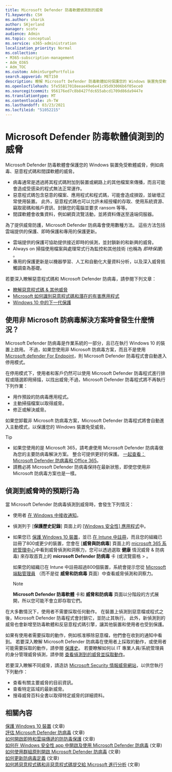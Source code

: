 ```yaml
---
title: Microsoft Defender 防毒軟體偵測到的威脅
f1.keywords: CSH
ms.author: sharik
author: SKjerland
manager: scotv
audience: Admin
ms.topic: conceptual
ms.service: o365-administration
localization_priority: Normal
ms.collection:
- M365-subscription-management
- Adm_O365
- Adm_TOC
ms.custom: AdminSurgePortfolio
search.appverid: MET150
description: 瞭解 Microsoft Defender 防毒軟體如何保護您的 Windows 裝置免受軟體威脅（如病毒、惡意程式碼和間諜軟體的威脅）。
ms.openlocfilehash: 5fe55817018eeae49e6e41c95d93006b6f05ece0
ms.sourcegitcommit: 956176ed7c8b8427fdc655abcd1709d86da9447e
ms.translationtype: MT
ms.contentlocale: zh-TW
ms.lasthandoff: 03/23/2021
ms.locfileid: "51052215"
---
```

# <a name="threats-detected-by-microsoft-defender-antivirus"></a>Microsoft Defender 防毒軟體偵測到的威脅

Microsoft Defender 防毒軟體會保護您的 Windows 裝置免受軟體威脅，例如病毒、惡意程式碼和間諜軟體的威脅。

- 病毒通常是透過將其程式碼附加到裝置或網路上的其他檔案來傳播，而且可能會造成受感染的程式無法正常運作。
- 惡意程式碼包含惡意的檔案、應用程式和程式碼，可能會造成損毀，並破壞正常使用裝置。 此外，惡意程式碼也可以允許未經授權的存取、使用系統資源、竊取密碼和帳戶資訊、封鎖您的電腦並要求 ransom 等等。
- 間諜軟體會收集資料，例如網頁流覽活動，並將資料傳送至遠端伺服器。
 
為了提供威脅防護，Microsoft Defender 防病毒會使用數種方法。 這些方法包括雲端提供的保護、即時保護和專用的保護更新。

- 雲端提供的保護可協助提供接近即時的偵測，並封鎖新的和新興的威脅。
- Always on 掃描使用檔案與處理常式行為監控和其他技術 (也稱為 *即時保護*) 。
- 專用的保護更新是以機器學習、人工和自動化大量資料分析，以及深入威脅抵觸調查為基礎。 

若要深入瞭解惡意程式碼和 Microsoft Defender 防病毒，請參閱下列文章： 

- [瞭解惡意程式碼 & 其他威脅](/windows/security/threat-protection/intelligence/understanding-malware)
- [Microsoft 如何識別惡意程式碼和潛在的有害應用程式](/windows/security/threat-protection/intelligence/criteria)
- [Windows 10 中的下一代保護](/windows/security/threat-protection/microsoft-defender-antivirus/microsoft-defender-antivirus-in-windows-10)

## <a name="what-happens-when-a-non-microsoft-antivirus-solution-is-used"></a>使用非 Microsoft 防病毒解決方案時會發生什麼情況？ 

Microsoft Defender 防病毒是作業系統的一部分，且已在執行 Windows 10 的裝置上啟用。 不過，如果您使用非 Microsoft 防病毒方案，而且不是使用 [Microsoft defender For Endpoint](/windows/security/threat-protection/microsoft-defender-atp/microsoft-defender-advanced-threat-protection)，則 Microsoft Defender 防毒程式會自動進入停用模式。  

在停用模式下，使用者和客戶仍然可以使用 Microsoft Defender 防毒程式進行排程或隨選即用掃描，以找出威脅;不過，Microsoft Defender 防毒程式將不再執行下列作業：

- 用作預設的防病毒應用程式。
- 主動掃描檔案以取得威脅。
- 修正或解決威脅。

如果您卸載非 Microsoft 防病毒方案，Microsoft Defender 防毒程式將會自動進入主動模式，以保護您的 Windows 裝置免受威脅。

> [!TIP]
> - 如果您使用的是 Microsoft 365，請考慮使用 Microsoft Defender 防病毒做為您的主要防病毒解決方案。 整合可提供更好的保護。 [一起查看： Microsoft Defender 防病毒和 Office 365](/windows/security/threat-protection/microsoft-defender-antivirus/office-365-microsoft-defender-antivirus)。
> - 請務必將 Microsoft Defender 防病毒保持在最新狀態，即使您使用非 Microsoft 防病毒方案也是一樣。

## <a name="what-to-expect-when-threats-are-detected"></a>偵測到威脅時的預期行為

當 Microsoft Defender 防病毒偵測到威脅時，會發生下列情況：

- 使用者 [在 Windows 中接收通知](https://support.microsoft.com/windows/8942c744-6198-fe56-4639-34320cf9444e)。 
- 偵測列于 [**保護歷史記錄**] 頁面上的 [ [Windows 安全性] 應用程式](/windows/security/threat-protection/windows-defender-security-center/windows-defender-security-center)中。  
- 如果您已 [保護 Windows 10 裝置](secure-win-10-pcs.md)，並已 [在 Intune 中註冊](/mem/intune/enrollment/windows-enrollment-methods)，而且您的組織已註冊了800或更少的裝置，您會在 [**威脅與防病毒**] 頁面上的 <a href="https://go.microsoft.com/fwlink/p/?linkid=2024339" target="_blank">microsoft 365 系統管理中心</a>中看到威脅偵測和洞察力，您可以透過選取 **健康** 情況威脅 & 防病毒) 來存取首頁上的 **microsoft Defender 防病毒** 卡 (或流覽窗格  >   。

    如果您的組織已在 Intune 中註冊超過800個裝置，系統會提示您從 [Microsoft 端點管理員](/mem/endpoint-manager-overview) （而不是從 **威脅和防病毒** 頁面）中查看威脅偵測和洞察力。
 
    > [!NOTE]
    > **Microsoft Defender 防毒軟體** 卡和 **威脅和防病毒** 頁面以分階段的方式展開，所以您可能不會立即存取它們。

在大多數情況下，使用者不需要採取任何動作。 在裝置上偵測到惡意檔或程式之後，Microsoft Defender 防毒程式會封鎖它，並防止其執行。 此外，新偵測到的威脅也會新增至防毒軟體和反惡意程式碼引擎，讓其他裝置和使用者也受到保護。  

如果有使用者需要採取的動作，例如核准移除惡意檔，他們會在收到的通知中看到。 若要深入瞭解 Microsoft Defender 防病毒在使用者上採取的動作，或使用者可能需要採取的動作，請參閱 [保護史](https://support.microsoft.com/office/f1e5fd95-09b4-46d1-b8c7-1059a1e09708)。 若要瞭解如何以 IT 專業人員/系統管理員的身分管理威脅偵測，請參閱 [查看偵測到的威脅並採取動作](review-threats-take-action.md)。

若要深入瞭解不同威脅，請造訪 <a href="https://www.microsoft.com/wdsi/threats" target="_blank">Microsoft Security 情報威脅網站</a>，以供您執行下列動作： 

- 查看有關主要威脅的目前資訊。
- 查看特定區域的最新威脅。
- 搜尋威脅百科全書以取得特定威脅的詳細資料。

## <a name="related-content"></a>相關內容

[保護 Windows 10 裝置](secure-windows-10-devices.md) (文章) \
[評估 Microsoft Defender 防病毒](/windows/security/threat-protection/microsoft-defender-antivirus/evaluate-microsoft-defender-antivirus) (文章) \
[如何開啟即時和雲端傳遞的防防毒保護](/mem/intune/user-help/turn-on-defender-windows#turn-on-real-time-and-cloud-delivered-protection) (文章) \
[如何在 Windows 安全性 app 中開啟及使用 Microsoft Defender 防病毒](/windows/security/threat-protection/microsoft-defender-antivirus/microsoft-defender-security-center-antivirus) (文章) \
[如何使用群組原則開啟 Microsoft Defender 防病毒](/mem/intune/user-help/turn-on-defender-windows#turn-on-windows-defender) (文章) \
[如何更新防病毒定義](/mem/intune/user-help/turn-on-defender-windows#update-your-antivirus-definitions) (文章) \
[如何將惡意程式碼和非惡意程式碼提交給 Microsoft 進行分析](/microsoft-365/security/defender-365-security/submitting-malware-and-non-malware-to-microsoft-for-analysis) (文章) 
